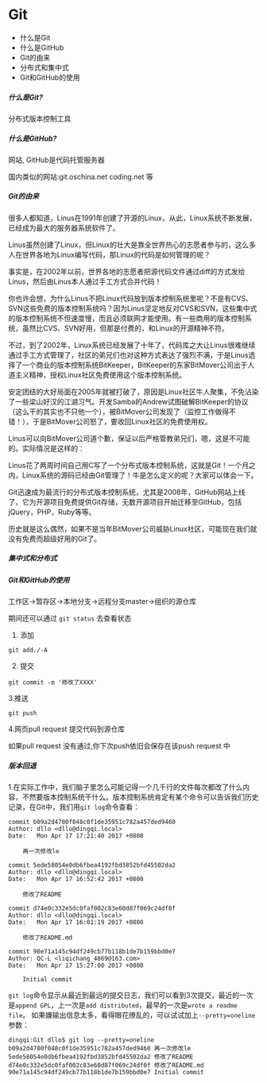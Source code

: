 # Git
* 什么是Git
* 什么是GitHub
* Git的由来
* 分布式和集中式
* Git和GitHub的使用





##### 什么是Git?

分布式版本控制工具



##### 什么是GitHub?

网站, GitHub是代码托管服务器

国内类似的网站:git.oschina.net   coding.net 等



##### Git的由来

很多人都知道，Linus在1991年创建了开源的Linux，从此，Linux系统不断发展，已经成为最大的服务器系统软件了。

Linus虽然创建了Linux，但Linux的壮大是靠全世界热心的志愿者参与的，这么多人在世界各地为Linux编写代码，那Linux的代码是如何管理的呢？

事实是，在2002年以前，世界各地的志愿者把源代码文件通过diff的方式发给Linus，然后由Linus本人通过手工方式合并代码！

你也许会想，为什么Linus不把Linux代码放到版本控制系统里呢？不是有CVS、SVN这些免费的版本控制系统吗？因为Linus坚定地反对CVS和SVN，这些集中式的版本控制系统不但速度慢，而且必须联网才能使用。有一些商用的版本控制系统，虽然比CVS、SVN好用，但那是付费的，和Linux的开源精神不符。

不过，到了2002年，Linux系统已经发展了十年了，代码库之大让Linus很难继续通过手工方式管理了，社区的弟兄们也对这种方式表达了强烈不满，于是Linus选择了一个商业的版本控制系统BitKeeper，BitKeeper的东家BitMover公司出于人道主义精神，授权Linux社区免费使用这个版本控制系统。

安定团结的大好局面在2005年就被打破了，原因是Linux社区牛人聚集，不免沾染了一些梁山好汉的江湖习气。开发Samba的Andrew试图破解BitKeeper的协议（这么干的其实也不只他一个），被BitMover公司发现了（监控工作做得不错！），于是BitMover公司怒了，要收回Linux社区的免费使用权。

Linus可以向BitMover公司道个歉，保证以后严格管教弟兄们，嗯，这是不可能的。实际情况是这样的：

Linus花了两周时间自己用C写了一个分布式版本控制系统，这就是Git！一个月之内，Linux系统的源码已经由Git管理了！牛是怎么定义的呢？大家可以体会一下。

Git迅速成为最流行的分布式版本控制系统，尤其是2008年，GitHub网站上线了，它为开源项目免费提供Git存储，无数开源项目开始迁移至GitHub，包括jQuery，PHP，Ruby等等。

历史就是这么偶然，如果不是当年BitMover公司威胁Linux社区，可能现在我们就没有免费而超级好用的Git了。



##### 集中式和分布式









##### Git和GitHub的使用

工作区->暂存区->本地分支->远程分支master->组织的源仓库

期间还可以通过 ``git status``  去查看状态

1. 添加

```
git add./-A
```

2. 提交

```
git commit -m '修改了XXXX'
```



3.推送

```
git push
```



4.网页pull request  提交代码到源仓库

如果pull request 没有通过,你下次push依旧会保存在该push request 中





##### 版本回退

1.在实际工作中，我们脑子里怎么可能记得一个几千行的文件每次都改了什么内容，不然要版本控制系统干什么。版本控制系统肯定有某个命令可以告诉我们历史记录，在Git中，我们用`git log`命令查看：

```
commit b09a2d4780f048c0f1de35951c782a457ded9460
Author: dllo <dllo@dingqi.local>
Date:   Mon Apr 17 17:21:40 2017 +0800

    再一次修改le

commit 5ede58054e0db6fbea4192fbd3852bfd45502da2
Author: dllo <dllo@dingqi.local>
Date:   Mon Apr 17 16:52:42 2017 +0800

    修改了README

commit d74e0c332e5dc0faf002c83e60d87f069c24df0f
Author: dllo <dllo@dingqi.local>
Date:   Mon Apr 17 16:01:19 2017 +0800

    修改了README.md

commit 90e71a145c94df249cb77b118b1de7b159bbd0e7
Author: QC-L <liqichang_4869@163.com>
Date:   Mon Apr 17 15:27:00 2017 +0800

    Initial commit

```

`git log`命令显示从最近到最远的提交日志，我们可以看到3次提交，最近的一次是`append GPL`，上一次是`add distributed`，最早的一次是`wrote a readme file`。
如果嫌输出信息太多，看得眼花缭乱的，可以试试加上`--pretty=oneline`参数：

```
dingqi:Git dllo$ git log --pretty=oneline
b09a2d4780f048c0f1de35951c782a457ded9460 再一次修改le
5ede58054e0db6fbea4192fbd3852bfd45502da2 修改了README
d74e0c332e5dc0faf002c83e60d87f069c24df0f 修改了README.md
90e71a145c94df249cb77b118b1de7b159bbd0e7 Initial commit
```

